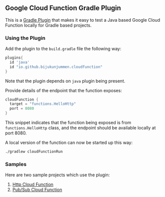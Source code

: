 ## Google Cloud Function Gradle Plugin

This is a [Gradle Plugin](https://plugins.gradle.org/plugin/io.github.bijukunjummen.cloudfunction) that makes it easy to test a Java based Google Cloud Function locally for Gradle based projects.


### Using the Plugin

Add the plugin to the `build.gradle` file the following way:

```gradle
plugins{
  id 'java'
  id "io.github.bijukunjummen.cloudfunction"
}
```

Note that the plugin depends on `java` plugin being present. 

Provide details of the endpoint that the function exposes:

```gradle
cloudFunction {
  target = "functions.HelloHttp"
  port = 8080
}
```

This snippet indicates that the function being exposed is from `functions.HelloHttp` class, and the endpoint should be available locally at port 8080.

A local version of the function can now be started up this way:

```sh
./gradlew cloudFunctionRun
```

### Samples
Here are two sample projects which use the plugin:

1. [Http Cloud Function](https://github.com/bijukunjummen/http-cloudfunction-java-gradle)
2. [Pub/Sub Cloud Function](https://github.com/bijukunjummen/pubsub-cloudfunction-java-gradle)